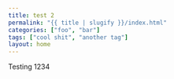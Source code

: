 ```yaml
---
title: test 2
permalink: "{{ title | slugify }}/index.html"
categories: ["foo", "bar"]
tags: ["cool shit", "another tag"]
layout: home
---
```


Testing 1234